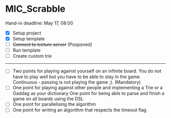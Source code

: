 # MIC_Scrabble

Hand-in deadline: May 17, 08:00

- [x] Setup project
- [x] Setup template
- [ ] ~~Connect to lecture server~~ (Posponed)
- [ ] Run template
- [ ] Create custom trie

---
- [ ] Two points for playing against yourself on an infinite board. You do not have to play well but you have to be able to stay in the game. Continuous -  passing is not playing the game ;). (Mandatory)
- [ ] One point for playing against other people and implementing a Trie or a Gaddag as your dictionary One point for being able to parse and finish a game  on all boards using the DSL
- [ ] One point for parallelising the algorithm
- [ ] One point for writing an algorithm that respects the timeout flag
